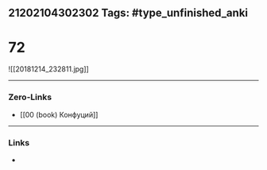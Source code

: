 21202104302302
Tags: #type_unfinished_anki 
---
# 72

![[20181214_232811.jpg]]

---
### Zero-Links
- [[00 (book) Конфуций]]
---
### Links
-